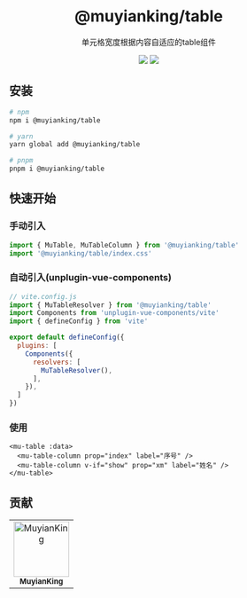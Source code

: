 <h1 align="center">@muyianking/table</h1>

<p align="center">
单元格宽度根据内容自适应的table组件
</p>

<p align="center">
  <a target="_blank" href="https://www.npmjs.com/package/@muyianking/table" style="text-decoration: none;"><img  src="https://img.shields.io/npm/v/%40muyianking%2Ftable"/></a>
  <a target="_blank" href="https://www.npmjs.com/package/@muyianking/table" style="text-decoration: none;"><img  src="https://img.shields.io/npm/dm/%40muyianking%2Ftable"/></a>
</p>

## 安装

```bash
# npm
npm i @muyianking/table

# yarn
yarn global add @muyianking/table

# pnpm
pnpm i @muyianking/table
```

## 快速开始

### 手动引入

```js
import { MuTable, MuTableColumn } from '@muyianking/table'
import '@muyianking/table/index.css'
```

### 自动引入(unplugin-vue-components)

```js
// vite.config.js
import { MuTableResolver } from '@muyianking/table'
import Components from 'unplugin-vue-components/vite'
import { defineConfig } from 'vite'

export default defineConfig({
  plugins: [
    Components({
      resolvers: [
        MuTableResolver(),
      ],
    }),
  ]
})
```

### 使用

```vue
<mu-table :data>
  <mu-table-column prop="index" label="序号" />
  <mu-table-column v-if="show" prop="xm" label="姓名" />
</mu-table>
```

## 贡献

<!-- readme: collaborators,contributors -start -->
<table>
	<tbody>
		<tr>
            <td align="center">
                <a href="https://github.com/MuyianKing">
                    <img src="https://avatars.githubusercontent.com/u/44827414?v=4" width="100;" alt="MuyianKing"/>
                    <br />
                    <sub><b>MuyianKing</b></sub>
                </a>
            </td>
		</tr>
	<tbody>
</table>
<!-- readme: collaborators,contributors -end -->
